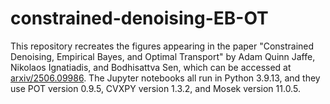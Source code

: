 # constrained-denoising-EB-OT

This repository recreates the figures appearing in the paper "Constrained Denoising, Empirical Bayes, and Optimal Transport" by Adam Quinn Jaffe, Nikolaos Ignatiadis, and Bodhisattva Sen, which can be accessed at [arxiv/2506.09986](https://arxiv.org/abs/2506.09986). The Jupyter notebooks all run in Python 3.9.13, and they use POT version 0.9.5, CVXPY version 1.3.2, and Mosek version 11.0.5.
